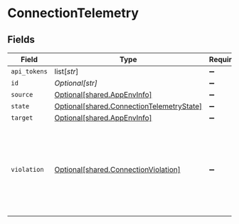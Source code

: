 # ConnectionTelemetry


## Fields

| Field                                                                                                 | Type                                                                                                  | Required                                                                                              | Description                                                                                           |
| ----------------------------------------------------------------------------------------------------- | ----------------------------------------------------------------------------------------------------- | ----------------------------------------------------------------------------------------------------- | ----------------------------------------------------------------------------------------------------- |
| `api_tokens`                                                                                          | list[*str*]                                                                                           | :heavy_minus_sign:                                                                                    | N/A                                                                                                   |
| `id`                                                                                                  | *Optional[str]*                                                                                       | :heavy_minus_sign:                                                                                    | N/A                                                                                                   |
| `source`                                                                                              | [Optional[shared.AppEnvInfo]](undefined/models/shared/appenvinfo.md)                                  | :heavy_minus_sign:                                                                                    | N/A                                                                                                   |
| `state`                                                                                               | [Optional[shared.ConnectionTelemetryState]](undefined/models/shared/connectiontelemetrystate.md)      | :heavy_minus_sign:                                                                                    | N/A                                                                                                   |
| `target`                                                                                              | [Optional[shared.AppEnvInfo]](undefined/models/shared/appenvinfo.md)                                  | :heavy_minus_sign:                                                                                    | N/A                                                                                                   |
| `violation`                                                                                           | [Optional[shared.ConnectionViolation]](undefined/models/shared/connectionviolation.md)                | :heavy_minus_sign:                                                                                    | If there is a connection violation according to the policy - this object will hold the violation info |